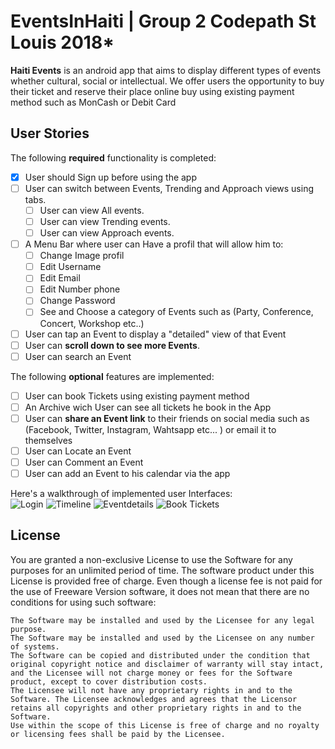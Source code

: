 # EventsInHaiti | Group 2 Codepath St Louis 2018*


**Haiti Events** is an android app that aims to display different types of events whether cultural, social or intellectual. We offer users the opportunity to buy their ticket and reserve their place online buy using existing payment method such as MonCash or Debit Card

## User Stories
The following **required** functionality is completed:
* [x] User should Sign up before using the app
* [ ] User can switch between Events, Trending and Approach views using tabs.
  * [ ] User can view All events.
  * [ ] User can view Trending events.
  * [ ] User can view Approach events.
* [ ] A Menu Bar where user can Have  a profil that will allow him to:
  * [ ] Change Image profil
  * [ ] Edit Username
  * [ ] Edit Email
  * [ ] Edit Number phone
  * [ ] Change Password
  * [ ] See and Choose a category of Events such as (Party, Conference, Concert, Workshop etc..)
* [ ] User can tap an Event to display a "detailed" view of that Event 
* [ ] User can **scroll down to see more Events**.
* [ ] User can search an Event

The following **optional** features are implemented:

* [ ] User can book Tickets using existing payment method
* [ ] An Archive wich User can see all tickets he book in the App
* [ ] User can **share an Event link** to their friends on social media such as (Facebook, Twitter, Instagram, Wahtsapp etc... ) or email it to themselves
* [ ] User can Locate an Event
* [ ] User can Comment an Event
* [ ] User can add an Event to his calendar via the app

Here's a walkthrough of implemented user Interfaces:
<br/>
<img src='wire_images/Login_Screen.png' title='Login' width='' alt='Login' />
<img src='wire_images/Timeline.png' title='Timeline' width='' alt='Timeline' />
<img src='wire_images/Book_Tickets.png' title='Event details' width='' alt='Eventdetails'/>
<img src='wire_images/Reservation.png' title='Book Tickets' width='' alt='Book Tickets' />

## License

You are granted a non-exclusive License to use the Software for any purposes for an unlimited period of time. The software product under this License is provided free of charge.
Even though a license fee is not paid for the use of Freeware Version software, it does not mean that there are no conditions for using such software:

    The Software may be installed and used by the Licensee for any legal purpose.
    The Software may be installed and used by the Licensee on any number of systems.
    The Software can be copied and distributed under the condition that original copyright notice and disclaimer of warranty will stay intact, and the Licensee will not charge money or fees for the Software product, except to cover distribution costs.
    The Licensee will not have any proprietary rights in and to the Software. The Licensee acknowledges and agrees that the Licensor retains all copyrights and other proprietary rights in and to the Software.
    Use within the scope of this License is free of charge and no royalty or licensing fees shall be paid by the Licensee.
